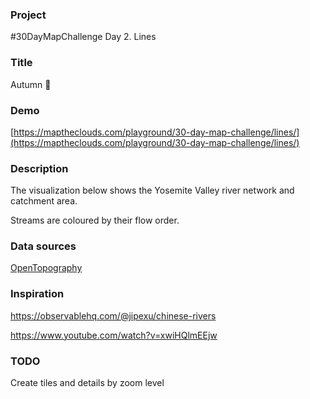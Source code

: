 ### Project

#30DayMapChallenge Day 2. Lines

### Title

Autumn 🍂

### Demo

[https://maptheclouds.com/playground/30-day-map-challenge/lines/](https://maptheclouds.com/playground/30-day-map-challenge/lines/)

### Description

The visualization below shows the Yosemite Valley river network and catchment area.

Streams are coloured by their flow order.

### Data sources

[OpenTopography](https://portal.opentopography.org/)

### Inspiration

https://observablehq.com/@jipexu/chinese-rivers

https://www.youtube.com/watch?v=xwiHQlmEEjw

### TODO

Create tiles and details by zoom level 
